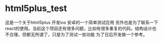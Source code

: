 # html5plus_test
这是一个关于html5plus 开发ios 安卓的一个简单测试应用
另外也是为了联系一下react的使用。当前这个项目还有很多问题，比如有很多重复的代码，结构设计也不合理，但都无所谓了，只是为了测试一些功能
为了日后开发做一个参考。